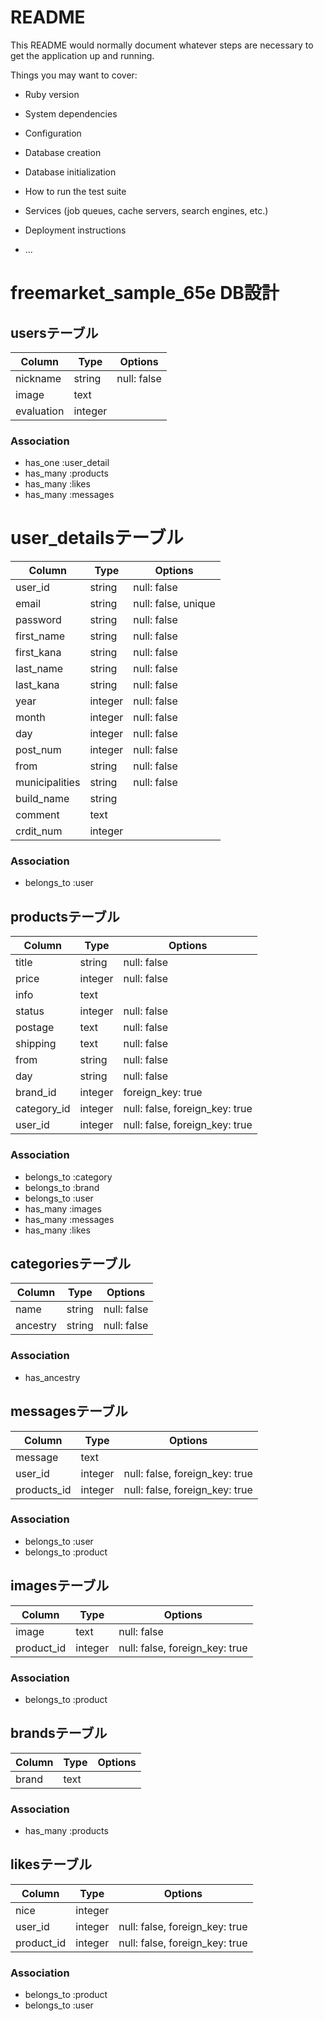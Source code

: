 # README

This README would normally document whatever steps are necessary to get the
application up and running.

Things you may want to cover:

* Ruby version

* System dependencies

* Configuration

* Database creation

* Database initialization

* How to run the test suite

* Services (job queues, cache servers, search engines, etc.)

* Deployment instructions

* ...

# freemarket_sample_65e DB設計

## usersテーブル
|Column|Type|Options|
|------|----|-------|
|nickname|string|null: false|
|image|text||
|evaluation|integer||
### Association
- has_one :user_detail
- has_many :products
- has_many :likes
- has_many :messages

# user_detailsテーブル
|Column|Type|Options|
|------|----|-------|
|user_id|string|null: false|
|email|string|null: false, unique|
|password|string|null: false||
|first_name|string|null: false|
|first_kana|string|null: false|
|last_name|string|null: false|
|last_kana|string|null: false|
|year|integer|null: false|
|month|integer|null: false|
|day|integer|null: false|
|post_num|integer|null: false|
|from|string|null: false|
|municipalities|string|null: false|
|build_name|string||
|comment|text||
|crdit_num|integer||
### Association
- belongs_to :user

## productsテーブル
|Column|Type|Options|
|------|----|-------|
|title|string|null: false|
|price|integer|null: false|
|info|text||
|status|integer|null: false|
|postage|text|null: false|
|shipping|text|null: false|
|from|string|null: false|
|day|string|null: false|
|brand_id|integer|foreign_key: true|
|category_id|integer|null: false, foreign_key: true|
|user_id|integer|null: false, foreign_key: true|
### Association
- belongs_to :category
- belongs_to :brand
- belongs_to :user
- has_many :images
- has_many :messages
- has_many :likes



## categoriesテーブル
|Column|Type|Options|
|------|----|-------|
|name|string|null: false|
|ancestry|string|null: false|
### Association
- has_ancestry

## messagesテーブル
|Column|Type|Options|
|------|----|-------|
|message|text||
|user_id|integer|null: false, foreign_key: true|
|products_id|integer|null: false, foreign_key: true|
### Association
- belongs_to :user
- belongs_to :product

## imagesテーブル
|Column|Type|Options|
|------|----|-------|
|image|text|null: false|
|product_id|integer|null: false, foreign_key: true|
### Association
- belongs_to :product

## brandsテーブル
|Column|Type|Options|
|------|----|-------|
|brand|text||
### Association
- has_many :products


## likesテーブル
|Column|Type|Options|
|------|----|-------|
|nice|integer||
|user_id|integer|null: false, foreign_key: true|
|product_id|integer|null: false, foreign_key: true|
### Association
- belongs_to :product
- belongs_to :user
